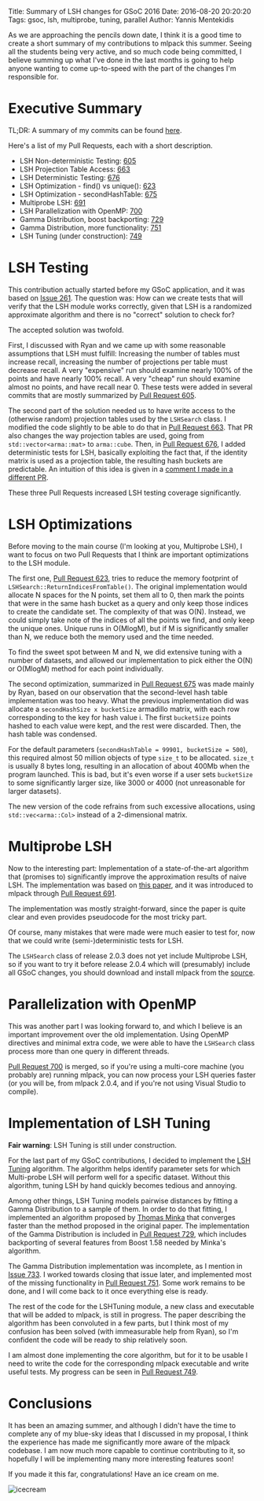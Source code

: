 Title: Summary of LSH changes for GSoC 2016
Date: 2016-08-20 20:20:20
Tags: gsoc, lsh, multiprobe, tuning, parallel
Author: Yannis Mentekidis

As we are approaching the pencils down date, I think it is a good time to create a short summary of my contributions to mlpack this summer. Seeing all the students being very active, and so much code being committed, I believe summing up what I've done in the last months is going to help anyone wanting to come up-to-speed with the part of the changes I'm responsible for.



# Executive Summary

TL;DR: A summary of my commits can be found [here][commits].

Here's a list of my Pull Requests, each with a short description.

 * LSH Non-deterministic Testing: [605][605]
 * LSH Projection Table Access: [663][663]
 * LSH Deterministic Testing: [676][676]
 * LSH Optimization - find() vs unique(): [623][623]
 * LSH Optimization - secondHashTable: [675][675]
 * Multiprobe LSH: [691][691]
 * LSH Parallelization with OpenMP: [700][700]
 * Gamma Distribution, boost backporting: [729][729]
 * Gamma Distribution, more functionality: [751][751]
 * LSH Tuning (under construction): [749][749]

# LSH Testing

This contribution actually started before my GSoC application, and it was based on [Issue 261][261]. The question was: How can we create tests that will verify that the LSH module works correctly, given that LSH is a randomized approximate algorithm and there is no "correct" solution to check for?

The accepted solution was twofold.

First, I discussed with Ryan and we came up with some reasonable assumptions that LSH must fulfill: Increasing the number of tables must increase recall, increasing the number of projections per table must decrease recall. A very "expensive" run should examine nearly 100% of the points and have nearly 100% recall. A very "cheap" run should examine almost no points, and have recall near 0. These tests were added in several commits that are mostly summarized by [Pull Request 605][605].

The second part of the solution needed us to have write access to the (otherwise random) projection tables used by the `LSHSearch` class. I modified the code slightly to be able to do that in [Pull Request 663][663]. That PR also changes the way projection tables are used, going from `std::vector<arma::mat>` to `arma::cube`. Then, in [Pull Request 676][676], I added deterministic tests for LSH, basically exploiting the fact that, if the identity matrix is used as a projection table, the resulting hash buckets are predictable. An intuition of this idea is given in a [comment I made in a different PR][691com].

These three Pull Requests increased LSH testing coverage significantly.

# LSH Optimizations

Before moving to the main course (I'm looking at you, Multiprobe LSH), I want to focus on two Pull Requests that I think are important optimizations to the LSH module.

The first one, [Pull Request 623][623], tries to reduce the memory footprint of `LSHSearch::ReturnIndicesFromTable()`. The original implementation would allocate N spaces for the N points, set them all to 0, then mark the points that were in the same hash bucket as a query and only keep those indices to create the candidate set. The complexity of that was O(N). Instead, we could simply take note of the indices of all the points we find, and only keep the unique ones. Unique runs in O(MlogM), but if M is significantly smaller than N, we reduce both the memory used and the time needed.

To find the sweet spot between M and N, we did extensive tuning with a number of datasets, and allowed our implementation to pick either the O(N) or O(MlogM) method for each point individually.

The second optimization, summarized in [Pull Request 675][675] was made mainly by Ryan, based on our observation that the second-level hash table implementation was too heavy. What the previous implementation did was allocate a `secondHashSize x bucketSize` armadillo matrix, with each row corresponding to the key for hash value i. The first `bucketSize` points hashed to each value were kept, and the rest were discarded. Then, the hash table was condensed.

For the default parameters (`secondHashTable = 99901, bucketSize = 500`), this required almost 50 million objects of type `size_t` to be allocated. `size_t` is usually 8 bytes long, resulting in an allocation of about 400Mb when the program launched. This is bad, but it's even worse if a user sets `bucketSize` to some significantly larger size, like 3000 or 4000 (not unreasonable for larger datasets).

The new version of the code refrains from such excessive allocations, using `std::vec<arma::Col>` instead of a 2-dimensional matrix.

# Multiprobe LSH

Now to the interesting part: Implementation of a state-of-the-art algorithm that (promises to) significantly improve the approximation results of naive LSH. The implementation was based on [this paper][mplsh], and it was introduced to mlpack through [Pull Request 691][691].

The implementation was mostly straight-forward, since the paper is quite clear and even provides pseudocode for the most tricky part.

Of course, many mistakes that were made were much easier to test for, now that we could write (semi-)deterministic tests for LSH.

The `LSHSearch` class of release 2.0.3 does not yet include Multiprobe LSH, so if you want to try it before release 2.0.4 which will (presumably) include all GSoC changes, you should download and install mlpack from the [source](https://github.com/mlpack/mlpack/).

# Parallelization with OpenMP

This was another part I was looking forward to, and which I believe is an important improvement over the old implementation. Using OpenMP directives and minimal extra code, we were able to have the `LSHSearch` class process more than one query in different threads.

[Pull Request 700][700] is merged, so if you're using a multi-core machine (you probably are) running mlpack, you can now process your LSH queries faster (or you will be, from mlpack 2.0.4, and if you're not using Visual Studio to compile).

# Implementation of LSH Tuning

**Fair warning**: LSH Tuning is still under construction.

For the last part of my GSoC contributions, I decided to implement the [LSH Tuning][lshtuning] algorithm. The algorithm helps identify parameter sets for which Multi-probe LSH will perform well for a specific dataset. Without this algorithm, tuning LSH by hand quickly becomes tedious and annoying.

Among other things, LSH Tuning models pairwise distances by fitting a Gamma Distribution to a sample of them. In order to do that fitting, I implemented an algorithm proposed by [Thomas Minka][minka] that converges faster than the method proposed in the original paper. The implementation of the Gamma Distribution is included in [Pull Request 729][729], which includes backporting of several features from Boost 1.58 needed by Minka's algorithm.

The Gamma Distribution implementation was incomplete, as I mention in [Issue 733][733]. I worked towards closing that issue later, and implemented most of the missing functionality in [Pull Request 751][751]. Some work remains to be done, and I will come back to it once everything else is ready.

The rest of the code for the LSHTuning module, a new class and executable that will be added to mlpack, is still in progress. The paper describing the algorithm has been convoluted in a few parts, but I think most of my confusion has been solved (with immeasurable help from Ryan), so I'm confident the code will be ready to ship relatively soon.

I am almost done implementing the core algorithm, but for it to be usable I need to write the code for the corresponding mlpack executable and write useful tests. My progress can be seen in [Pull Request 749][749]. 


# Conclusions

It has been an amazing summer, and although I didn't have the time to complete any of my blue-sky ideas that I discussed in my proposal, I think the experience has made me significantly more aware of the mlpack codebase. I am now much more capable to continue contributing to it, so hopefully I will be implementing many more interesting features soon!

If you made it this far, congratulations! Have an ice cream on me.

![icecream](http://www.clipartkid.com/images/69/download-vector-about-ice-cream-cone-clip-art-item-5-vector-magz-com-7R37DW-clipart.png)


[commits]: https://github.com/mlpack/mlpack/commits?author=mentekid
[261]: https://github.com/mlpack/mlpack/issues/261
[605]: https://github.com/mlpack/mlpack/pull/605
[663]: https://github.com/mlpack/mlpack/pull/663
[676]: https://github.com/mlpack/mlpack/pull/676
[691com]: https://github.com/mlpack/mlpack/pull/691#issuecomment-228315339
[623]: https://github.com/mlpack/mlpack/pull/623
[675]: https://github.com/mlpack/mlpack/pull/675
[mplsh]: http://dl.acm.org/citation.cfm?id=1325958
[691]: https://github.com/mlpack/mlpack/pull/691
[700]: https://github.com/mlpack/mlpack/pull/700
[lshtuning]: http://dl.acm.org/citation.cfm?id=1458172
[minka]: http://research.microsoft.com/en-us/um/people/minka/papers/minka-gamma.pdf
[729]: https://github.com/mlpack/mlpack/pull/729
[733]: https://github.com/mlpack/mlpack/issues/733
[751]: https://github.com/mlpack/mlpack/pull/751
[749]: https://github.com/mlpack/mlpack/pull/749

